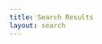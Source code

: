 ```yaml
---
title: Search Results
layout: search
---
```

<script async src="https://cse.google.com/cse.js?cx=477b1d34f0f9b4eb8">
</script>
<div class="gcse-search"></div>